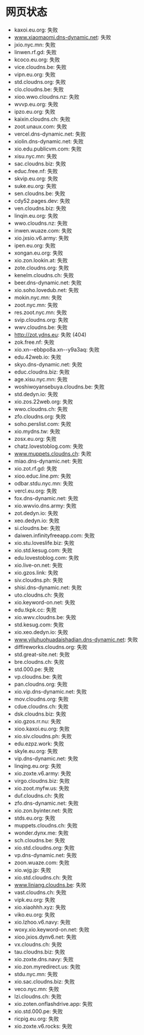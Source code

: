 # 网页状态
- kaxoi.eu.org: 失败
- www.xiaomaomi.dns-dynamic.net: 失败
- jxio.nyc.mn: 失败
- linwen.rf.gd: 失败
- kcoco.eu.org: 失败
- vice.cloudns.be: 失败
- vipn.eu.org: 失败
- std.cloudns.org: 失败
- clo.cloudns.be: 失败
- xioo.wwo.cloudns.nz: 失败
- wvvp.eu.org: 失败
- ipzo.eu.org: 失败
- kaixin.cloudns.ch: 失败
- zoot.unaux.com: 失败
- vercel.dns-dynamic.net: 失败
- xiolin.dns-dynamic.net: 失败
- xio.edu.publicvm.com: 失败
- xisu.nyc.mn: 失败
- sac.cloudns.biz: 失败
- educ.free.nf: 失败
- skvip.eu.org: 失败
- suke.eu.org: 失败
- sen.cloudns.be: 失败
- cdy52.pages.dev: 失败
- ven.cloudns.biz: 失败
- linqin.eu.org: 失败
- wwo.cloudns.nz: 失败
- inwen.wuaze.com: 失败
- xio.jxsio.v6.army: 失败
- ipen.eu.org: 失败
- xongan.eu.org: 失败
- xio.zon.lookin.at: 失败
- zote.cloudns.org: 失败
- kenelm.cloudns.ch: 失败
- beer.dns-dynamic.net: 失败
- xio.soho.lovedub.net: 失败
- mokin.nyc.mn: 失败
- zoot.nyc.mn: 失败
- res.zoot.nyc.mn: 失败
- svip.cloudns.org: 失败
- wwv.cloudns.be: 失败
- http://zot.ydns.eu: 失败 (404)
- zok.free.nf: 失败
- xio.xn--ebbpo8a.xn--y9a3aq: 失败
- edu.42web.io: 失败
- skyo.dns-dynamic.net: 失败
- educ.cloudns.biz: 失败
- age.xisu.nyc.mn: 失败
- woshiwoyansebuya.cloudns.be: 失败
- std.dedyn.io: 失败
- xio.zos.22web.org: 失败
- wwo.cloudns.ch: 失败
- zfo.cloudns.org: 失败
- soho.perslist.com: 失败
- xio.mydns.tw: 失败
- zosx.eu.org: 失败
- chatz.lovestoblog.com: 失败
- www.muppets.cloudns.ch: 失败
- miao.dns-dynamic.net: 失败
- xio.zot.rf.gd: 失败
- xioo.educ.line.pm: 失败
- odbar.stdu.nyc.mn: 失败
- vercl.eu.org: 失败
- fox.dns-dynamic.net: 失败
- xio.wwvio.dns.army: 失败
- zot.dedyn.io: 失败
- xeo.dedyn.io: 失败
- si.cloudns.be: 失败
- daiwen.infinityfreeapp.com: 失败
- xio.stu.loveslife.biz: 失败
- xio.std.kesug.com: 失败
- edu.lovestoblog.com: 失败
- xio.live-on.net: 失败
- xio.gzos.link: 失败
- siv.cloudns.ph: 失败
- shisi.dns-dynamic.net: 失败
- uto.cloudns.ch: 失败
- xio.keyword-on.net: 失败
- edu.tkpk.cc: 失败
- xio.wwv.cloudns.be: 失败
- std.kesug.com: 失败
- xio.xeo.dedyn.io: 失败
- www.yiluhuohuadaishadian.dns-dynamic.net: 失败
- diffireworks.cloudns.org: 失败
- std.great-site.net: 失败
- bre.cloudns.ch: 失败
- std.000.pe: 失败
- vp.cloudns.be: 失败
- pan.cloudns.org: 失败
- xio.vip.dns-dynamic.net: 失败
- mov.cloudns.org: 失败
- cdue.cloudns.ch: 失败
- dsk.cloudns.biz: 失败
- xio.gzos.rr.nu: 失败
- xioo.kaxoi.eu.org: 失败
- xio.siv.cloudns.ph: 失败
- edu.ezpz.work: 失败
- skyle.eu.org: 失败
- vip.dns-dynamic.net: 失败
- linqing.eu.org: 失败
- xio.zoxte.v6.army: 失败
- virgo.cloudns.biz: 失败
- xio.zoot.myfw.us: 失败
- duf.cloudns.ch: 失败
- zfo.dns-dynamic.net: 失败
- xio.zon.byinter.net: 失败
- stds.eu.org: 失败
- muppets.cloudns.ch: 失败
- wonder.dynx.me: 失败
- sch.cloudns.be: 失败
- xio.std.cloudns.org: 失败
- vp.dns-dynamic.net: 失败
- zoon.wuaze.com: 失败
- xio.wjg.jp: 失败
- xio.std.cloudns.ch: 失败
- www.liniang.cloudns.be: 失败
- vast.cloudns.ch: 失败
- vipk.eu.org: 失败
- xio.xiaohhh.xyz: 失败
- viko.eu.org: 失败
- xio.lzhoo.v6.navy: 失败
- woxy.xio.keyword-on.net: 失败
- xioo.jxios.dynv6.net: 失败
- vx.cloudns.ch: 失败
- tau.cloudns.biz: 失败
- xio.zoxte.dns.navy: 失败
- xio.zon.myredirect.us: 失败
- stdu.nyc.mn: 失败
- xio.sac.cloudns.biz: 失败
- veco.nyc.mn: 失败
- lzi.cloudns.ch: 失败
- xio.zoten.onflashdrive.app: 失败
- xio.std.000.pe: 失败
- ricpig.eu.org: 失败
- xio.zoxte.v6.rocks: 失败
